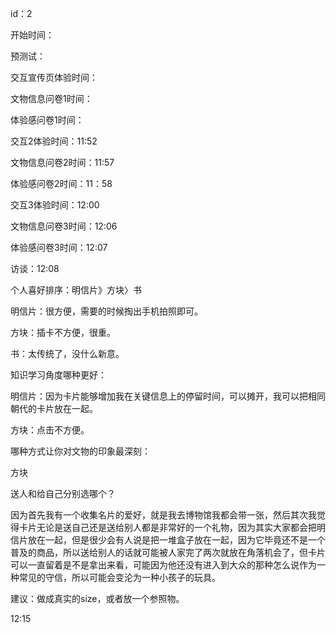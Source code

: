 id：2

开始时间：

预测试：

交互宣传页体验时间：

文物信息问卷1时间：

体验感问卷1时间：

交互2体验时间：11:52

文物信息问卷2时间：11:57

体验感问卷2时间：11：58

交互3体验时间：12:00

文物信息问卷3时间：12:06

体验感问卷3时间：12:07



访谈：12:08

个人喜好排序：明信片》方块〉书

明信片：很方便，需要的时候掏出手机拍照即可。

方块：插卡不方便，很重。

书：太传统了，没什么新意。



知识学习角度哪种更好：

明信片：因为卡片能够增加我在关键信息上的停留时间，可以摊开，我可以把相同朝代的卡片放在一起。

方块：点击不方便。



哪种方式让你对文物的印象最深刻：

方块



送人和给自己分别选哪个？

因为首先我有一个收集名片的爱好，就是我去博物馆我都会带一张，然后其次我觉得卡片无论是送自己还是送给别人都是非常好的一个礼物，因为其实大家都会把明信片放在一起，但是很少会有人说是把一堆盒子放在一起，因为它毕竟还不是一个普及的商品，所以送给别人的话就可能被人家完了两次就放在角落机会了，但卡片可以一直留着是不是拿出来看，可能因为他还没有进入到大众的那种怎么说作为一种常见的守信，所以可能会变沦为一种小孩子的玩具。



建议：做成真实的size，或者放一个参照物。

12:15